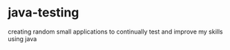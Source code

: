 # java-testing
creating random small applications to continually test and improve my skills using java
